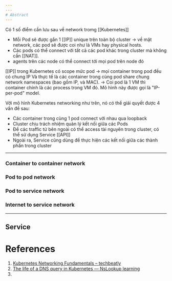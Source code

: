 ```yaml
---
---
# Abstract
---
```

Có 1 số điểm cần lưu sau về network tromg [[Kubernetes]]
- Mỗi Pod sẽ được gắn 1 [[IP]] unique trên toàn bộ cluster -> về mặt network, các pod sẽ được coi như là VMs hay physical hosts.
- Các pods có thể connect với tất cả các pod khác trong cluster mà không cần [[NAT]].
- agents trên các node có thể connect tới mọi pod trên node đó

[[IP]] trong Kubernetes có scope mức pod -> mọi container trong pod đều có chung IP  Và thực tế là các container trong cùng pod share chung network namespaces (bao gồm IP, và MAC). -> Coi pod là 1 VM thì container chính là các process trong VM đó. Mô hình này được gọi là "IP-per-pod" model.

Với mô hình Kubernetes networking như trên, nó có thể giải quyết được 4 vấn đề sau:
- Các container trong cùng 1 pod connect với nhau qua loopback
- Cluster chịu trách nhiệm quản lý kết nối giữa các Pods
- Để các traffic từ bên ngoài có thể access tài nguyên trong cluster, có thể sử dụng Service [[API]]
- Ngoài ra, Service cũng dùng để thực hiện các kết nối giữa các thành phần trong cluster

---

### Container to container network
### Pod to pod network
### Pod to service network
### Internet to service network

---

## Service

# References
1. [Kubernetes Networking Fundamentals – techbeatly](https://www.techbeatly.com/kubernetes-networking-fundamentals/)
2. [The life of a DNS query in Kubernetes — NsLookup learning](https://www.nslookup.io/learning/the-life-of-a-dns-query-in-kubernetes/?ref=architecture-notes)
3. 